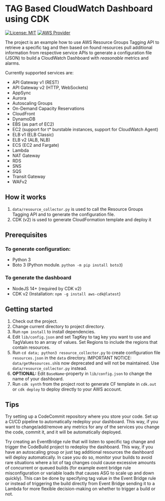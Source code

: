 # TAG Based CloudWatch Dashboard using CDK
[![License: MIT](https://img.shields.io/badge/License-MIT-yellow.svg)](https://opensource.org/licenses/MIT)
[![AWS Provider](https://img.shields.io/badge/provider-AWS-orange?logo=amazon-aws&color=ff9900)](https://docs.aws.amazon.com/AmazonCloudWatch/latest/monitoring/WhatIsCloudWatch.html)

The project is an example how to use AWS Resource Groups Tagging API to retrieve a specific tag
and then based on found resources pull additional information from respective service APIs to generate
a configuration file (JSON) to build a CloudWatch Dashboard with *reasonable* metrics and alarms.

Currently supported services are:
* API Gateway v1 (REST)
* API Gateway v2 (HTTP, WebSockets)
* AppSync
* Aurora
* Autoscaling Groups
* On-Demand Capacity Reservations
* CloudFront
* DynamoDB
* EBS (as part of EC2)
* EC2 (support for t* burstable instances, support for CloudWatch Agent)
* ELB v1 (ELB Classic)
* ELB v2 (ALB, NLB)
* ECS (EC2 and Fargate)
* Lambda
* NAT Gateway
* RDS
* SNS
* SQS
* Transit Gateway
* WAFv2

## How it works

1. `data/resource_collector.py` is used to call the Resource Groups Tagging API and to generate the configuration file.
2. CDK (v2) is used to generate CloudFormation template and deploy it

## Prerequisites

### To generate configuration:
* Python 3
* Boto 3 (Python module. `python -m pip install boto3`)

### To generate the dashboard
* NodeJS 14+ (required by CDK v2)
* CDK v2 (Installation: `npm -g install aws-cdk@latest`)

## Getting started
1. Check out the project.
2. Change current directory to project directory.
3. Run `npm install` to install dependencies.
4. Edit `lib/config.json` and set TagKey to tag key you want to use and TagValues to an array of values. Set Regions to include the regions that contain resources.
5. Run `cd data; python3 resource_collector.py` to create configuration file `resources.json` in the `data` directory. IMPORTANT NOTICE: `data/getResources.sh`is now deprecated and will not be maintained. Use `data/resource_collector.py` instead.
6. **OPTIONAL:** Edit `BaseName`-property in `lib/config.json` to change the name of your dashboard.
7. Run `cdk synth` from the project root to generate CF template in `cdk.out` or `cdk deploy` to deploy directly to your AWS account.

## Tips

Try setting up a CodeCommit repository where you store your code. Set up a CI/CD pipeline to automatically redeploy your dashboard.
This way, if you want to change/add/remove any metrics for any of the services you change the code, commit it, and it will be automatically deployed.

Try creating an EventBridge rule that will listen to specific tag change and trigger the CodeBuild project to redeploy the dashboard.
This way, if you have an autoscaling group or just tag additional resources the dashboard will deploy automatically. In case you do so, monitor your builds
to avoid rare situations where a lot of tag changes could cause excessive amounts of concurrent or queued builds (for example event bridge rule misconfiguration or
variable loads that causes ASG to scale up and down quickly). This can be done by specifying tag value in the Event Bridge rule or instead of triggering the build 
directly from Event Bridge sending it to a Lambda for more flexible decision-making on whether to trigger a build or not.
